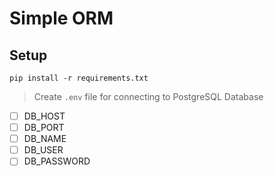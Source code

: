 # Simple ORM

## Setup

    pip install -r requirements.txt

> Create `.env` file for connecting to PostgreSQL Database

- [ ] DB_HOST
- [ ] DB_PORT
- [ ] DB_NAME
- [ ] DB_USER
- [ ] DB_PASSWORD
